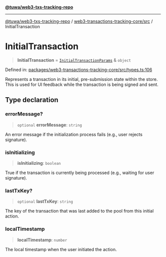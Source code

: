 [**@tuwa/web3-txs-tracking-repo**](../../../README.md)

***

[@tuwa/web3-txs-tracking-repo](../../../README.md) / [web3-transactions-tracking-core/src](../README.md) / InitialTransaction

# InitialTransaction

> **InitialTransaction** = [`InitialTransactionParams`](InitialTransactionParams.md) & `object`

Defined in: [packages/web3-transactions-tracking-core/src/types.ts:106](https://github.com/TuwaIO/web3-transactions-tracking/blob/2043cd5621e576c11710316754b2017a7b544567/packages/web3-transactions-tracking-core/src/types.ts#L106)

Represents a transaction in its initial, pre-submission state within the store.
This is used for UI feedback while the transaction is being signed and sent.

## Type declaration

### errorMessage?

> `optional` **errorMessage**: `string`

An error message if the initialization process fails (e.g., user rejects signature).

### isInitializing

> **isInitializing**: `boolean`

True if the transaction is currently being processed (e.g., waiting for user signature).

### lastTxKey?

> `optional` **lastTxKey**: `string`

The key of the transaction that was last added to the pool from this initial action.

### localTimestamp

> **localTimestamp**: `number`

The local timestamp when the user initiated the action.
